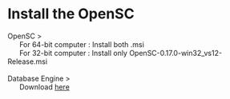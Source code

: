 # Install the OpenSC
OpenSC ><br/>
&nbsp;&nbsp;&nbsp;&nbsp;&nbsp;&nbsp;For 64-bit computer : Install both .msi<br/>
&nbsp;&nbsp;&nbsp;&nbsp;&nbsp;&nbsp;For 32-bit computer : Install only OpenSC-0.17.0-win32_vs12-Release.msi<br/>
<br/>
Database Engine ><br/>
&nbsp;&nbsp;&nbsp;&nbsp;&nbsp;&nbsp;Download <a href = "https://www.microsoft.com/en-us/download/details.aspx?id=13255">here</a>

